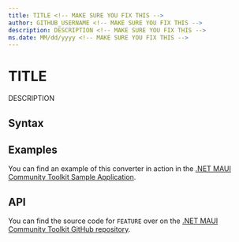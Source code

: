 ```yaml
---
title: TITLE <!-- MAKE SURE YOU FIX THIS -->
author: GITHUB_USERNAME <!-- MAKE SURE YOU FIX THIS -->
description: DESCRIPTION <!-- MAKE SURE YOU FIX THIS -->
ms.date: MM/dd/yyyy <!-- MAKE SURE YOU FIX THIS -->
---
```


# TITLE <!-- MAKE SURE YOU FIX THIS -->

DESCRIPTION <!-- MAKE SURE YOU FIX THIS -->

## Syntax

<!-- MAKE SURE YOU FILL THIS IN -->

## Examples

You can find an example of this converter in action in the [.NET MAUI Community Toolkit Sample Application](https://github.com/CommunityToolkit/Maui/blob/main/samples/CommunityToolkit.Maui.Sample/COMPLETE_THIS_PATH). <!-- MAKE SURE YOU FIX THIS -->

## API

You can find the source code for `FEATURE` over on the [.NET MAUI Community Toolkit GitHub repository](https://github.com/CommunityToolkit/Maui/blob/main/src/COMPLETE_THIS_PATH). <!-- MAKE SURE YOU FIX THIS -->